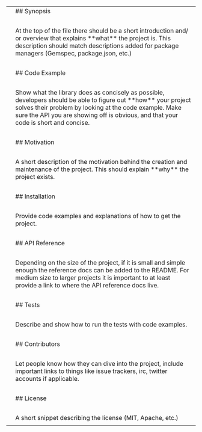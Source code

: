 <html><head></head><body><div class="line-gutter-backdrop"></div><table><tbody><tr><td class="line-number" value="1"></td><td class="line-content">## Synopsis</td></tr><tr><td class="line-number" value="2"></td><td class="line-content"><br></td></tr><tr><td class="line-number" value="3"></td><td class="line-content">At the top of the file there should be a short introduction and/ or overview that explains **what** the project is. This description should match descriptions added for package managers (Gemspec, package.json, etc.)</td></tr><tr><td class="line-number" value="4"></td><td class="line-content"><br></td></tr><tr><td class="line-number" value="5"></td><td class="line-content">## Code Example</td></tr><tr><td class="line-number" value="6"></td><td class="line-content"><br></td></tr><tr><td class="line-number" value="7"></td><td class="line-content">Show what the library does as concisely as possible, developers should be able to figure out **how** your project solves their problem by looking at the code example. Make sure the API you are showing off is obvious, and that your code is short and concise.</td></tr><tr><td class="line-number" value="8"></td><td class="line-content"><br></td></tr><tr><td class="line-number" value="9"></td><td class="line-content">## Motivation</td></tr><tr><td class="line-number" value="10"></td><td class="line-content"><br></td></tr><tr><td class="line-number" value="11"></td><td class="line-content">A short description of the motivation behind the creation and maintenance of the project. This should explain **why** the project exists.</td></tr><tr><td class="line-number" value="12"></td><td class="line-content"><br></td></tr><tr><td class="line-number" value="13"></td><td class="line-content">## Installation</td></tr><tr><td class="line-number" value="14"></td><td class="line-content"><br></td></tr><tr><td class="line-number" value="15"></td><td class="line-content">Provide code examples and explanations of how to get the project.</td></tr><tr><td class="line-number" value="16"></td><td class="line-content"><br></td></tr><tr><td class="line-number" value="17"></td><td class="line-content">## API Reference</td></tr><tr><td class="line-number" value="18"></td><td class="line-content"><br></td></tr><tr><td class="line-number" value="19"></td><td class="line-content">Depending on the size of the project, if it is small and simple enough the reference docs can be added to the README. For medium size to larger projects it is important to at least provide a link to where the API reference docs live.</td></tr><tr><td class="line-number" value="20"></td><td class="line-content"><br></td></tr><tr><td class="line-number" value="21"></td><td class="line-content">## Tests</td></tr><tr><td class="line-number" value="22"></td><td class="line-content"><br></td></tr><tr><td class="line-number" value="23"></td><td class="line-content">Describe and show how to run the tests with code examples.</td></tr><tr><td class="line-number" value="24"></td><td class="line-content"><br></td></tr><tr><td class="line-number" value="25"></td><td class="line-content">## Contributors</td></tr><tr><td class="line-number" value="26"></td><td class="line-content"><br></td></tr><tr><td class="line-number" value="27"></td><td class="line-content">Let people know how they can dive into the project, include important links to things like issue trackers, irc, twitter accounts if applicable.</td></tr><tr><td class="line-number" value="28"></td><td class="line-content"><br></td></tr><tr><td class="line-number" value="29"></td><td class="line-content">## License</td></tr><tr><td class="line-number" value="30"></td><td class="line-content"><br></td></tr><tr><td class="line-number" value="31"></td><td class="line-content">A short snippet describing the license (MIT, Apache, etc.)</td></tr><tr><td class="line-number" value="32"></td><td class="line-content"><span class="html-end-of-file"></span></td></tr></tbody></table></body></html>
